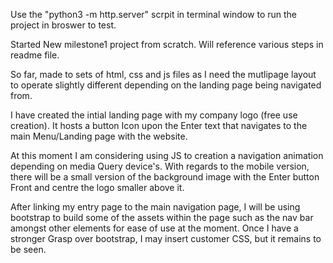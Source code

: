Use the "python3 -m http.server" scrpit in terminal window to run the project in broswer to test.

Started New milestone1 project from scratch. Will reference various steps in readme file.

So far, made to sets of html, css and js files as I need the mutlipage layout to operate slightly different depending on the landing page being navigated from. 

I have created the intial landing page with my company logo (free use creation). It hosts a button Icon upon the Enter text that navigates to the main Menu/Landing page with the website.

At this moment I am considering using JS to creation a navigation animation depending on media Query device's. With regards to the mobile version, there will be a small version of the background image with the Enter button Front and centre the logo smaller above it. 

After linking my entry page to the main navigation page, I will be using bootstrap to build some of the assets within the page such as the nav bar amongst other elements for ease of use at the moment. Once I have a stronger Grasp over bootstrap, I may insert customer CSS, but it remains to be seen. 